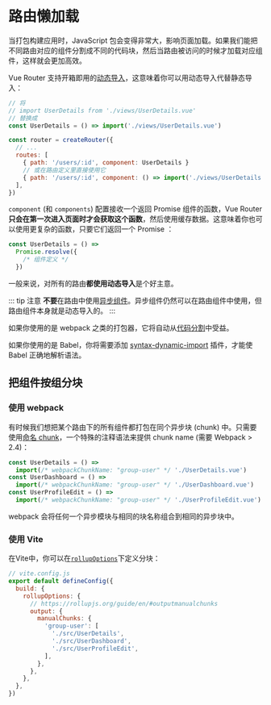 # 路由懒加载

<VueSchoolLink
  href="https://vueschool.io/lessons/lazy-loading-routes-vue-cli-only"
  title="Learn about lazy loading routes"
/>

当打包构建应用时，JavaScript 包会变得非常大，影响页面加载。如果我们能把不同路由对应的组件分割成不同的代码块，然后当路由被访问的时候才加载对应组件，这样就会更加高效。

Vue Router 支持开箱即用的[动态导入](https://developer.mozilla.org/en-US/docs/Web/JavaScript/Reference/Operators/import)，这意味着你可以用动态导入代替静态导入：

```js
// 将
// import UserDetails from './views/UserDetails.vue'
// 替换成
const UserDetails = () => import('./views/UserDetails.vue')

const router = createRouter({
  // ...
  routes: [
    { path: '/users/:id', component: UserDetails }
    // 或在路由定义里直接使用它
    { path: '/users/:id', component: () => import('./views/UserDetails.vue') },
  ],
})
```

`component` (和 `components`) 配置接收一个返回 Promise 组件的函数，Vue Router **只会在第一次进入页面时才会获取这个函数**，然后使用缓存数据。这意味着你也可以使用更复杂的函数，只要它们返回一个 Promise ：

<RuleKitLink />

```js
const UserDetails = () =>
  Promise.resolve({
    /* 组件定义 */
  })
```

一般来说，对所有的路由**都使用动态导入**是个好主意。

::: tip 注意
**不要**在路由中使用[异步组件](https://cn.vuejs.org/guide/components/async.html)。异步组件仍然可以在路由组件中使用，但路由组件本身就是动态导入的。
:::

如果你使用的是 webpack 之类的打包器，它将自动从[代码分割](https://webpack.js.org/guides/code-splitting/)中受益。

如果你使用的是 Babel，你将需要添加 [syntax-dynamic-import](https://babeljs.io/docs/plugins/syntax-dynamic-import/) 插件，才能使 Babel 正确地解析语法。

## 把组件按组分块

### 使用 webpack

有时候我们想把某个路由下的所有组件都打包在同个异步块 (chunk) 中。只需要使用[命名 chunk](https://webpack.js.org/guides/code-splitting/#dynamic-imports)，一个特殊的注释语法来提供 chunk name (需要 Webpack > 2.4)：

```js
const UserDetails = () =>
  import(/* webpackChunkName: "group-user" */ './UserDetails.vue')
const UserDashboard = () =>
  import(/* webpackChunkName: "group-user" */ './UserDashboard.vue')
const UserProfileEdit = () =>
  import(/* webpackChunkName: "group-user" */ './UserProfileEdit.vue')
```

webpack 会将任何一个异步模块与相同的块名称组合到相同的异步块中。

### 使用 Vite

在Vite中，你可以在[`rollupOptions`](https://cn.vite.dev/config/build-options.html#build-rollupoptions)下定义分块：

```js
// vite.config.js
export default defineConfig({
  build: {
    rollupOptions: {
      // https://rollupjs.org/guide/en/#outputmanualchunks
      output: {
        manualChunks: {
          'group-user': [
            './src/UserDetails',
            './src/UserDashboard',
            './src/UserProfileEdit',
          ],
        },
      },
    },
  },
})
```

